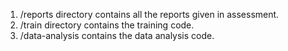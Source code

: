 1. /reports directory contains all the reports given in assessment.
2. /train directory contains the training code.
3. /data-analysis contains the data analysis code.
